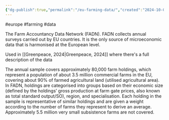 ```yaml
---
{"dg-publish":true,"permalink":"/eu-farming-data/","created":"2024-10-03T11:14:25.467+01:00","updated":"2025-09-28T23:51:10.791+01:00"}
---
```


#europe #farming #data 

The Farm Accountancy Data Network (FADN). FADN collects annual surveys carried out by EU countries. It is the only source of microeconomic data that is harmonised at the European level. 

Used in [[Greenpeace, 2024\|Greenpeace, 2024]] where there's a full description of the data

The annual
sample covers approximately 80,000 farm holdings,
which represent a population of about 3.5 million
commercial farms in the EU, covering about 90% of
farmed agricultural land (utilised agricultural area). In
FADN, holdings are categorised into groups based
on their economic size (defined by the holdings’
gross production at farm gate prices, also known as
total standard output/SO), region, and specialisation.
Each holding in the sample is representative of
similar holdings and are given a weight according
to the number of farms they represent to derive
an average. Approximately 5.5 million very small
subsistence farms are not covered.